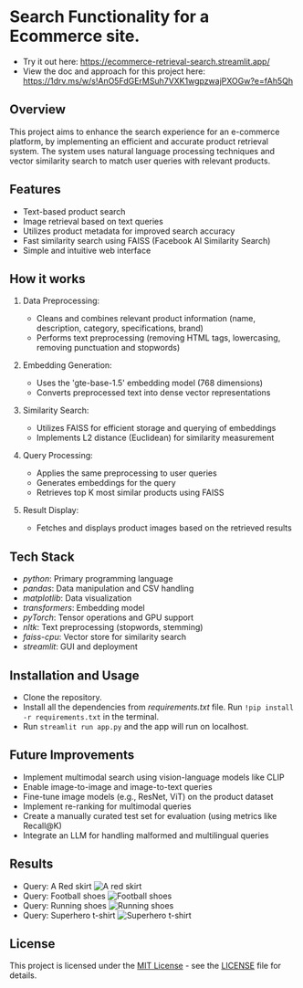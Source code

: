 # Search Functionality for a Ecommerce site.
* Try it out here: https://ecommerce-retrieval-search.streamlit.app/
* View the doc and approach for this project here: https://1drv.ms/w/s!AnO5FdGErMSuh7VXK1wgpzwajPXOGw?e=fAh5Qh

## Overview
This project aims to enhance the search experience for an e-commerce platform, by implementing an efficient and accurate product retrieval system. The system uses natural language processing techniques and vector similarity search to match user queries with relevant products.

## Features
* Text-based product search
* Image retrieval based on text queries
* Utilizes product metadata for improved search accuracy
* Fast similarity search using FAISS (Facebook AI Similarity Search)
* Simple and intuitive web interface


## How it works
1. Data Preprocessing:
    * Cleans and combines relevant product information (name, description, category, specifications, brand)
    * Performs text preprocessing (removing HTML tags, lowercasing, removing punctuation and stopwords)

2. Embedding Generation:
    * Uses the 'gte-base-1.5' embedding model (768 dimensions)
    * Converts preprocessed text into dense vector representations

3. Similarity Search:
    * Utilizes FAISS for efficient storage and querying of embeddings
    * Implements L2 distance (Euclidean) for similarity measurement

4. Query Processing:
    * Applies the same preprocessing to user queries
    * Generates embeddings for the query
    * Retrieves top K most similar products using FAISS

5. Result Display:
    * Fetches and displays product images based on the retrieved results


## Tech Stack
* *python*: Primary programming language
* *pandas*: Data manipulation and CSV handling
* *matplotlib*: Data visualization
* *transformers*: Embedding model
* *pyTorch*: Tensor operations and GPU support
* *nltk*: Text preprocessing (stopwords, stemming)
* *faiss-cpu*: Vector store for similarity search
* *streamlit*: GUI and deployment


## Installation and Usage
* Clone the repository.
* Install all the dependencies from *requirements.txt* file. Run `!pip install -r requirements.txt` in the terminal.
* Run `streamlit run app.py` and the app will run on localhost.


## Future Improvements
* Implement multimodal search using vision-language models like CLIP
* Enable image-to-image and image-to-text queries
* Fine-tune image models (e.g., ResNet, ViT) on the product dataset
* Implement re-ranking for multimodal queries
* Create a manually curated test set for evaluation (using metrics like Recall@K)
* Integrate an LLM for handling malformed and multilingual queries


## Results
* Query: A Red skirt
![A red skirt](<Imgs/Screenshot 2024-08-09 081151.png>)
* Query: Football shoes
![Football shoes](<Imgs/Screenshot 2024-08-09 081638.png>)
* Query: Running shoes
![Running shoes](<Imgs/Screenshot 2024-08-09 081959.png>)
* Query: Superhero t-shirt
![Superhero t-shirt](<Imgs/Screenshot 2024-08-09 082126.png>)


## License
This project is licensed under the [MIT License](LICENSE) - see the [LICENSE](LICENSE) file for details.

